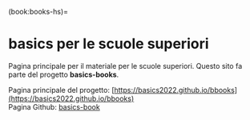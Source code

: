 (book:books-hs)=
# basics per le scuole superiori

Pagina principale per il materiale per le scuole superiori. Questo sito fa parte del progetto **basics-books**. 

Pagina principale del progetto: [https://basics2022.github.io/bbooks](https://basics2022.github.io/bbooks)<br>
Pagina Github: [basics-book](https://github.com/Basics2022)<br>

```{dropdown} [Introduzione alla programmazione e al calcolo numerico](https://basics2022.github.io/bbooks-programming-hs)
```
```{dropdown} [Matematica](https://basics2022.github.io/bbooks-math-miscellanea-hs)
```
```{dropdown} [Fisica](https://basics2022.github.io/bbooks-physics-hs)
```
```{dropdown} [Chimica](https://basics2022.github.io/bbooks-chemistry-hs)
```
```{dropdown} [Economia](https://basics2022.github.io/bbooks-economics-hs)
```



